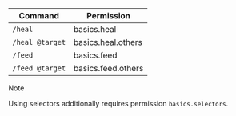 | Command         | Permission         |
|-----------------|--------------------|
| `/heal`         | basics.heal        |
| `/heal @target` | basics.heal.others |
| `/feed`         | basics.feed        |
| `/feed @target` | basics.feed.others |


> [!NOTE]  
> Using selectors additionally requires permission `basics.selectors`.